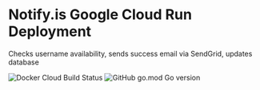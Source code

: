 # Notify.is Google Cloud Run Deployment
Checks username availability, sends success email via SendGrid, updates database

![Docker Cloud Build Status](https://img.shields.io/docker/cloud/build/oliverproud/notify.is) ![GitHub go.mod Go version](https://img.shields.io/github/go-mod/go-version/oliverproud/notify.is-go)

